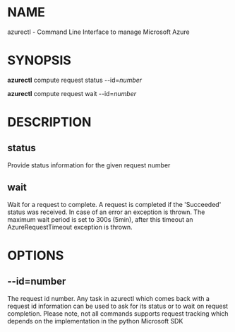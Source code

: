 # NAME

azurectl - Command Line Interface to manage Microsoft Azure

# SYNOPSIS

__azurectl__ compute request status --id=*number*

__azurectl__ compute request wait --id=*number*

# DESCRIPTION

## __status__

Provide status information for the given request number

## __wait__

Wait for a request to complete. A request is completed if the 'Succeeded' status was received. In case of an error an exception is thrown. The maximum wait period is set to 300s (5min), after this timeout an AzureRequestTimeout exception is thrown.

# OPTIONS

## __--id=number__

The request id number. Any task in azurectl which comes back with a request id information can be used to ask for its status or to wait on request completion. Please note, not all commands supports request tracking which depends on the implementation in the python Microsoft SDK

